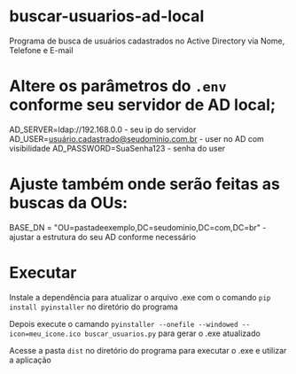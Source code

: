 # buscar-usuarios-ad-local
Programa de busca de usuários cadastrados no Active Directory via Nome, Telefone e E-mail

# Altere os parâmetros do `.env` conforme seu servidor de AD local;

AD_SERVER=ldap://192.168.0.0                  - seu ip do servidor
AD_USER=usuário.cadastrado@seudominio.com.br  - user no AD com visibilidade
AD_PASSWORD=SuaSenha123                       - senha do user

# Ajuste também onde serão feitas as buscas da OUs:

BASE_DN = "OU=pastadeexemplo,DC=seudominio,DC=com,DC=br"  - ajustar a estrutura do seu AD conforme necessário

# Executar

Instale a dependência para atualizar o arquivo .exe com o comando `pip install pyinstaller` no diretório do programa

Depois execute o camando `pyinstaller --onefile --windowed --icon=meu_icone.ico buscar_usuarios.py` para gerar o .exe atualizado

Acesse a pasta `dist` no diretório do programa para executar o .exe e utilizar a aplicação

